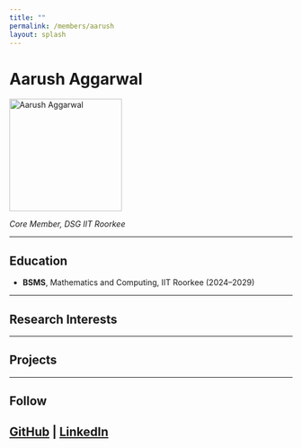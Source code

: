 ```yaml
---
title: ""
permalink: /members/aarush
layout: splash
---
```




# Aarush Aggarwal


<img src="{{ site.baseurl }}/assets/images/members/y25/aarush.jpg" width="200" height="200" alt="Aarush Aggarwal">


*Core Member, DSG IIT Roorkee*

---

## Education  
- **BSMS**, Mathematics and Computing, IIT Roorkee (2024–2029)
---

## Research Interests  


---

## Projects  



---

## Follow
[GitHub](https://github.com/aarushhh07) | [LinkedIn]() 
---